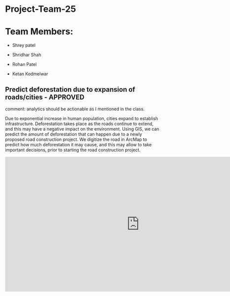 # Project-Team-25
# Team Members:

- Shrey patel

- Shridhar Shah

- Rohan Patel

- Ketan Kodmelwar


## Predict deforestation due to expansion of roads/cities  - APPROVED
comment: analytics should be actionable as I mentioned in the class.

Due to exponential increase in human population, cities expand to establish infrastructure. Deforestation takes place as the roads continue to extend, and this may have a negative impact on the environment. Using GIS, we can predict the amount of deforestation that can happen due to a newly proposed road construction project. We digitize the road in ArcMap to predict how much deforestation it may cause, and this may allow to take important decisions, prior to starting the road construction project. 

<iframe width="871" height="438" src="https://www.youtube.com/embed/TecrAKFfXmk" frameborder="0" allow="accelerometer; autoplay; encrypted-media; gyroscope; picture-in-picture" allowfullscreen></iframe>
